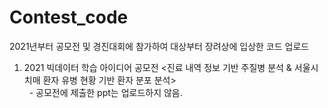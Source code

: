 # Contest_code
2021년부터 공모전 및 경진대회에 참가하여 대상부터 장려상에 입상한 코드 업로드


1. 2021 빅데이터 학습 아이디어 공모전
<진료 내역 정보 기반 주질병 분석 & 서울시 치매 환자 유병 현황 기반 환자 분포 분석> 
<br> &nbsp; - 공모전에 제출한 ppt는 업로드하지 않음.
